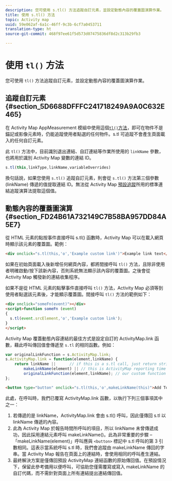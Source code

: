 ```yaml
---
description: 您可使用 s.tl() 方法追蹤自訂元素，並設定動態內容的覆蓋圖演算作業。
title: 使用 s.tl() 方法
topic: Activity map
uuid: 59e062af-6a1c-46ff-9c3b-6cf7a0453711
translation-type: ht
source-git-commit: 468f97ee61f5d573d07475836df8d2c313b29fb3

---
```



# 使用 `tl()` 方法

您可使用 `tl()` 方法追蹤自訂元素，並設定動態內容的覆蓋圖演算作業。

## 追蹤自訂元素 {#section_5D6688DFFFC241718249A9A0C632E465}

在 Activity Map AppMeasurement 模組中使用這個[`tl()`方法](/help/implement/vars/functions/tl-method.md)，即可在物件不是錨記或影像元素時，仍能追蹤使用者點選的任何物件。s.tl 可追蹤不會產生頁面載入的任何自訂元素。

此 `tl()` 方法中，目前識別退出連結、自訂連結等作業所使用的 `linkName` 參數，也將用於識別 Activity Map 變數的連結 ID。

```js
s.tl(this,linkType,linkName,variableOverrides)
```

換句話說，如果您使用 `s.tl()` 追蹤自訂元素，則會從 `s.tl()` 方法第三個參數 (linkName) 傳遞的值提取連結 ID。無法從 Activity Map [預設追蹤](/help/analyze/activity-map/activitymap-link-tracking/activitymap-link-tracking-methodology.md)所用的標準連結追蹤演算法提取這個值。

## 動態內容的覆蓋圖演算 {#section_FD24B61A732149C7B58BA957DD84A5E7}

從 HTML 元素的點按事件直接呼叫 s.tl() 函數時，Activity Map 可以在載入網頁時顯示該元素的覆蓋圖。範例：

```html
<div onclick="s.tl(this,'o','Example custom link')">Example link text</a>
```

如果在初始頁面載入後新增任何網頁內容，都將間接呼叫 `tl()` 方法，且除非使用者明確啟動/按下該新內容，否則系統無法顯示該內容的覆蓋圖。之後會從 Activity Map 觸發新的連結收集程序。

如果不是從 HTML 元素的點擊事件直接呼叫 `tl()` 方法，Activity Map 必須等到使用者點選該元素後，才能顯示覆蓋圖。間接呼叫 `tl()` 方法的範例如下：

```html
<div onclick="someFn(event)"></div>
<script>function someFn (event)
{
  s.tl(event.srcElement,'o','Example custom link');
}
</script>
```

Activity Map 覆蓋動態內容連結的最佳方式是設定自訂的 ActivityMap.link 函數，藉此呼叫傳回值會傳遞至 `s.tl` 的相同函數。例如：

```js
var originalLinkFunction = s.ActivityMap.link;
s.ActivityMap.link = function(element,linkName) {
    return linkName ||      // if this is a s.tl call, just return string passed
        makeLinkName(element) || // this is ActivityMap reporting time
        originalLinkFunction(element,linkName); // our custom function didn't return anything, so just return the default ActivityMap Link
};
```

```html
<button type="button" onclick="s.tl(this,'o',makeLinkName(this)">Add To Cart</button>
```

此處，在呼叫時，我們已覆寫 ActivityMap.link 函數，以執行下列三個事項其中之一：

1. 若傳遞的是 linkName，ActivityMap.link 會由 s.tl() 呼叫，因此僅傳回 s.tl 以 linkName 傳遞的內容。
2. 此為 Activity Map 於報告時間所呼叫的項目，所以 linkName 未曾傳遞成功，因此採用連結元素呼叫 makeLinkName()。此為非常重要的步驟 –「makeLinkName(element)」呼叫應與 `<button>` 標記中 s.tl 呼叫的第 3 引數相同。這表示當系統呼叫 s.tl 時，我們會追蹤由 makeLinkName 傳回的字串。當 Activity Map 報告在頁面上的連結時，會使用相同的呼叫產生連結。
3. 最終解決方案是僅傳回預設 ActivityMap 連結函數的原始傳回值。在預設情況下，保留此參考備用以便呼叫，可協助您僅需覆寫或寫入 makeLinkName 的自訂代碼，而不需針對頁面上所有連結提出連結傳回值。
